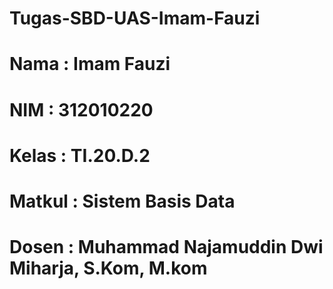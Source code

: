 # Tugas-SBD-UAS-Imam-Fauzi
# Nama : Imam Fauzi
# NIM : 312010220
# Kelas : TI.20.D.2
# Matkul : Sistem Basis Data
# Dosen : Muhammad Najamuddin Dwi Miharja, S.Kom, M.kom
